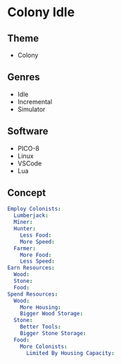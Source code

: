 # Colony Idle
## Theme
- Colony
## Genres
- Idle
- Incremental
- Simulator
## Software
- PICO-8
- Linux
- VSCode
- Lua
## Concept
```yml
Employ Colonists:
  Lumberjack:
  Miner:
  Hunter:
    Less Food:
    More Speed:
  Farmer:
    More Food:
    Less Speed:
Earn Resources:
  Wood:
  Stone:
  Food:
Spend Resources:
  Wood:
    More Housing:
    Bigger Wood Storage:
  Stone:
    Better Tools:
    Bigger Stone Storage:
  Food:
    More Colonists:
      Limited By Housing Capacity:
```